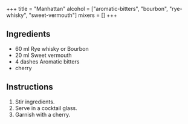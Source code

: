 +++
title = "Manhattan"
alcohol = ["aromatic-bitters", "bourbon", "rye-whisky", "sweet-vermouth"]
mixers = []
+++

## Ingredients

- 60 ml Rye whisky or Bourbon
- 20 ml Sweet vermouth
- 4 dashes Aromatic bitters
- cherry

## Instructions

1. Stir ingredients.
2. Serve in a cocktail glass.
3. Garnish with a cherry.
